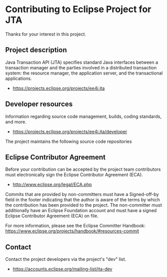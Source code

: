 # Contributing to Eclipse Project for JTA

Thanks for your interest in this project.

## Project description

Java Transaction API (JTA) specifies standard Java interfaces between a
transaction manager and the parties involved in a distributed transaction
system: the resource manager, the application server, and the transactional
applications.

* https://projects.eclipse.org/projects/ee4j.jta

## Developer resources

Information regarding source code management, builds, coding standards, and
more.

* https://projects.eclipse.org/projects/ee4j.jta/developer

The project maintains the following source code repositories


## Eclipse Contributor Agreement

Before your contribution can be accepted by the project team contributors must
electronically sign the Eclipse Contributor Agreement (ECA).

* http://www.eclipse.org/legal/ECA.php

Commits that are provided by non-committers must have a Signed-off-by field in
the footer indicating that the author is aware of the terms by which the
contribution has been provided to the project. The non-committer must
additionally have an Eclipse Foundation account and must have a signed Eclipse
Contributor Agreement (ECA) on file.

For more information, please see the Eclipse Committer Handbook:
https://www.eclipse.org/projects/handbook/#resources-commit

## Contact

Contact the project developers via the project's "dev" list.

* https://accounts.eclipse.org/mailing-list/jta-dev
